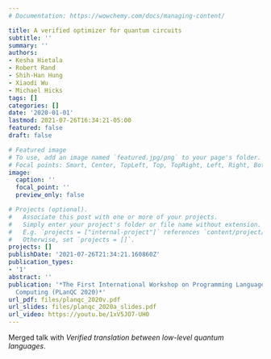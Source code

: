 ```yaml
---
# Documentation: https://wowchemy.com/docs/managing-content/

title: A verified optimizer for quantum circuits
subtitle: ''
summary: ''
authors:
- Kesha Hietala
- Robert Rand
- Shih-Han Hung
- Xiaodi Wu
- Michael Hicks
tags: []
categories: []
date: '2020-01-01'
lastmod: 2021-07-26T16:34:21-05:00
featured: false
draft: false

# Featured image
# To use, add an image named `featured.jpg/png` to your page's folder.
# Focal points: Smart, Center, TopLeft, Top, TopRight, Left, Right, BottomLeft, Bottom, BottomRight.
image:
  caption: ''
  focal_point: ''
  preview_only: false

# Projects (optional).
#   Associate this post with one or more of your projects.
#   Simply enter your project's folder or file name without extension.
#   E.g. `projects = ["internal-project"]` references `content/project/deep-learning/index.md`.
#   Otherwise, set `projects = []`.
projects: []
publishDate: '2021-07-26T21:34:21.160860Z'
publication_types:
- '1'
abstract: ''
publication: '*The First International Workshop on Programming Languages for Quantum
  Computing (PLanQC 2020)*'
url_pdf: files/planqc_2020v.pdf
url_slides: files/planqc_2020a_slides.pdf
url_video: https://youtu.be/1xV5JO7-UH0
---
```

Merged talk with *Verified translation between low-level quantum languages*.
